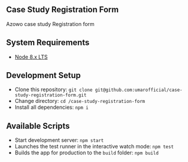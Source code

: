## Case Study Registration Form
Azowo case study Registration form

## System Requirements
- [Node 8.x LTS](https://nodejs.org/en/blog/release/v8.16.0/)

## Development Setup
- Clone this repository: `git clone git@github.com:umarofficial/case-study-registration-form.git`
- Change directory: `cd /case-study-registration-form`
- Install all dependencies: `npm i`


## Available Scripts
- Start development server: `npm start`
- Launches the test runner in the interactive watch mode: `npm test`
- Builds the app for production to the `build` folder: `npm build`
